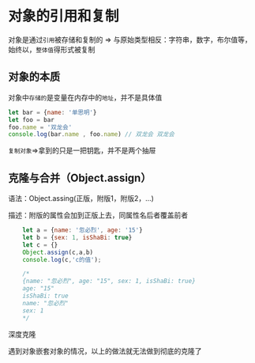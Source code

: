 #  对象的引用和复制

对象是通过`引用`被存储和复制的 => 与原始类型相反：字符串，数字，布尔值等，始终以，`整体值`得形式被复制

## 对象的本质

对象中`存储的`是变量在内存中的`地址`，并不是具体值

```js
let bar = {name: '单思明'}
let foo = bar
foo.name = '双龙会'
console.log(bar.name , foo.name) // 双龙会 双龙会
```

`复制对象`=>拿到的只是一把钥匙，并不是两个抽屉

## 克隆与合并（Object.assign）

语法：Object.assing(正版，附版1，附版2，...)

描述：附版的属性会加到正版上去，同属性名后者覆盖前者

```js
    let a = {name: '忽必烈', age: '15'}
    let b = {sex: 1, isShaBi: true}
    let c = {}
    Object.assign(c,a,b)
    console.log(c,'c的值');

	/*
	{name: "忽必烈", age: "15", sex: 1, isShaBi: true}
    age: "15"
    isShaBi: true
    name: "忽必烈"
    sex: 1
	*/

```

深度克隆

遇到对象嵌套对象的情况，以上的做法就无法做到彻底的克隆了

